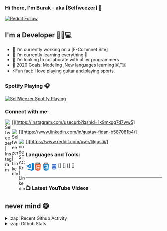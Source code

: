### Hi there, I'm Burak - aka [Selfweezer] 👋


[![Reddit Follow](https://img.shields.io/reddit/user-karma/link/lilgustii?style=social)](https://www.reddit.com/user/lilgustii/)

## I'm a Developer  👨‍💻💻

- 🔭 I’m currently working on a [E-Commnet Site]
- 🌱 I’m currently learning everything 🤣
- 👯 I’m looking to collaborate with other programmers
- 🥅 2020 Goals: Modeling ,New languages learning 🇷,"🇺
- ⚡Fun fact: I love playing guitar and playing sports.

### Spotify Playing 🎧
[<img src="https://now-playing-codestackr.vercel.app/api/spotify-playing" alt="SelfWeezer Spotify Playing" width="350" />](https://open.spotify.com/user/burakenesfidan23?si=TscK6RECSoyGscGi5jvNmA)

### Connect with me:
[<img align="left" alt="Selfweezer | Instagram" width="22px" src="https://cdn.jsdelivr.net/npm/simple-icons@v3/icons/instagram.svg" />][https://instagram.com/usecurb?igshid=1k9mkgq7d7ww5]

[<img align="left" alt="Selfweezer | LinkedIn" width="22px" src="https://cdn.jsdelivr.net/npm/simple-icons@v3/icons/linkedin.svg" />][https://www.linkedin.com/in/gustav-fidan-b587081b4/]

[<img align="left" alt="codeSTACKr | LinkedIn" width="22px" src="https://cdn.jsdelivr.net/npm/simple-icons@v3/icons/reddit.svg" />][https://www.reddit.com/user/lilgustii/]
<br />

### Languages and Tools:

[<img align="left" alt="Visual Studio Code" width="26px" src="https://raw.githubusercontent.com/github/explore/80688e429a7d4ef2fca1e82350fe8e3517d3494d/topics/visual-studio-code/visual-studio-code.png" />]
[<img align="left" alt="HTML5" width="26px" src="https://raw.githubusercontent.com/github/explore/80688e429a7d4ef2fca1e82350fe8e3517d3494d/topics/html/html.png" />]
[<img align="left" alt="CSS3" width="26px" src="https://raw.githubusercontent.com/github/explore/80688e429a7d4ef2fca1e82350fe8e3517d3494d/topics/css/css.png" />]
[<img align="left" alt="SQL" width="26px" src="https://raw.githubusercontent.com/github/explore/80688e429a7d4ef2fca1e82350fe8e3517d3494d/topics/sql/sql.png" />]
<br />
<br />

---

### 📺 Latest YouTube Videos
never mind 😅 
---





<details>
  <summary>:zap: Recent Github Activity</summary>
  
<!--START_SECTION:activity-->
NOTHING HAHAHA ‼
<!--END_SECTION:activity-->

</details>

<details>
  <summary>:zap: Github Stats</summary>

  <img align="left" alt="Selfweezers's Github Stats" src="date-eight.vercel.app
/api?username=selfweezer&show_icons=true&hide_border=true" />

</details>


[instagram]: https://instagram.com/usecurb
[linkedin]: https://linkedin.com/in/codeSTACKr
[reddit]: https://linkedin.com/in/codeSTACKr
